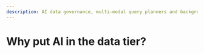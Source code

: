 ```yaml
---
description: AI data governance, multi-modal query planners and background workers
---
```


# Why put AI in the data tier?

